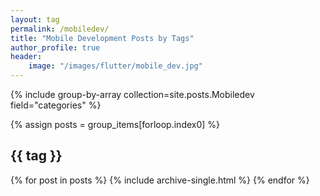 ```yaml
---
layout: tag
permalink: /mobiledev/
title: "Mobile Development Posts by Tags"
author_profile: true
header:
    image: "/images/flutter/mobile_dev.jpg"
---
```



{% include group-by-array collection=site.posts.Mobiledev field="categories" %}

<!-- {% for tag in group_names %} -->
  {% assign posts = group_items[forloop.index0] %}
  <h2 id="{{ tag | slugify }}" class="archive__subtitle">{{ tag }}</h2>
  {% for post in posts %}
    {% include archive-single.html %}
  {% endfor %}
<!-- {% endfor %} -->
